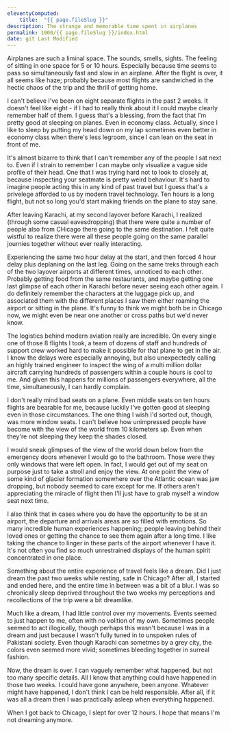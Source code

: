 ```yaml
---
eleventyComputed:
    title:  "{{ page.fileSlug }}"
description: The strange and memorable time spent in airplanes
permalink: 1000/{{ page.fileSlug }}/index.html
date: git Last Modified
---
```


Airplanes are such a liminal space. The sounds, smells, sights. The feeling of sitting in one space for 5 or 10 hours. Especially because time seems to pass so simultaneously fast and slow in an airplane. After the flight is over, it all seems like haze; probably because most flights are sandwiched in the hectic chaos of the trip and the thrill of getting home.

I can't believe I've been on eight separate flights in the past 2 weeks. It doesn't feel like eight - if I had to really think about it I could maybe clearly remember half of them. I guess that's a blessing, from the fact that I'm pretty good at sleeping on planes. Even in economy class. Actually, since I like to sleep by putting my head down on my lap sometimes even better in economy class when there's less legroom, since I can lean on the seat in front of me.

It's almost bizarre to think that I can't remember any of the people I sat next to. Even if I strain to remember I can maybe only visualize a vague side profile of their head. One that I was trying hard not to look to closely at, because inspecting your seatmate is pretty weird behaviour. It's hard to imagine people acting this in any kind of past travel but I guess that's a privelege afforded to us by modern travel technology. Ten hours is a long flight, but not so long you'd start making friends on the plane to stay sane.

After leaving Karachi, at my second layover before Karachi, I realized (through some casual eavesdropping) that there were quite a number of people also from CHicago there going to the same destination. I felt quite wistful to realize there were all these people going on the same parallel journies together without ever really interacting. 

Experiencing the same two hour delay at the start, and then forced 4 hour delay plus deplaning on the last leg. Going on the same treks through each of the two layover airports at different times, unnoticed to each other. Probably getting food from the same restaurants, and maybe getting one last glimpse of each other in Karachi before never seeing each other again. I do definitely remember the characters at the luggage pick up, and associated them with the different places I saw them either roaming the airport or sitting in the plane. It's funny to think we might both be in Chicago now, we might even be near one another or cross paths but we'd never know.

The logistics behind modern aviation really are incredible. On every single one of those 8 flights I took, a team of dozens of staff and hundreds of support crew worked hard to make it possible for that plane to get in the air. I know the delays were especially annoying, but also unexpectedly calling an highly trained engineer to inspect the wing of a multi million dollar aircraft carrying hundreds of passengers within a couple hours is cool to me. And given this happens for millions of passengers everywhere, all the time, simultaneously, I can hardly complain.

I don't really mind bad seats on a plane. Even middle seats on ten hours flights are bearable for me, because luckily I've gotten good at sleeping even in those circumstances. The one thing I wish I'd sorted out, though, was more window seats. I can't believe how unimpressed people have become with the view of the world from 10 kilometers up. Even when they're not sleeping they keep the shades closed.

I would sneak glimpses of the view of the world down below from the emergency doors whenever I would go to the bathroom. Those were they only windows that were left open. In fact, I would get out of my seat on purpose just to take a stroll and enjoy the view. At one point the view of some kind of glacier formation somewhere over the Atlantic ocean was jaw dropping, but nobody seemed to care except for me. If others aren't appreciating the miracle of flight then I'll just have to grab myself a window seat next time.

I also think that in cases where you do have the opportunity to be at an airport, the departure and arrivals areas are so filled with emotions. So many incredible human experiences happening; people leaving behind their loved ones or getting the chance to see them again after a long time. I like taking the  chance to linger in these parts of the airport whenever I have it. It's not often you find so much unrestrained displays of the human spirit concentrated in one place.

Something about the entire experience of travel feels like a dream. Did I just dream the past two weeks while resting, safe in Chicago? After all, I started and ended here, and the entire time in between was a bit of a blur. I was so chronically sleep deprived throughout the two weeks my perceptions and recollections of the trip were a bit dreamlike.

Much like a dream, I had little control over my movements. Events seemed to just happen to me, often with no volition of my own. Sometimes people seemed to act illogically, though perhaps this wasn't because I was in a dream and just because I wasn't fully tuned in to unspoken rules of Pakistani society. Even though Karachi can sometmes by a grey city, the colors even seemed more vivid; sometimes bleeding together in surreal fashion.

Now, the dream is over. I can vaguely remember what happened, but not too many specific details. All I know that anything could have happened in those two weeks. I could have gone anywhere, been anyone. Whatever might have happened, I don't think I can be held responsible. After all, if it was all a dream then I was practically asleep when everything happened. 

When I got back to Chicago, I slept for over 12 hours. I hope that means I'm not dreaming anymore.